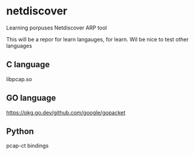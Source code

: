 # netdiscover
Learning porpuses Netdiscover ARP tool

This will be a repor for learn langauges, for learn. Wil be nice to test other languages


## C language

libpcap.so



## GO language

https://pkg.go.dev/github.com/google/gopacket


## Python

pcap-ct  bindings

